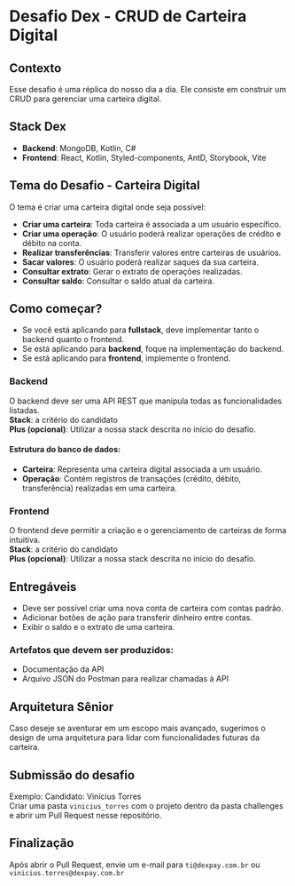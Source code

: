 
# Desafio Dex - CRUD de Carteira Digital

## Contexto
Esse desafio é uma réplica do nosso dia a dia. Ele consiste em construir um CRUD para gerenciar uma carteira digital.

## Stack Dex
- **Backend**: MongoDB, Kotlin, C#
- **Frontend**: React, Kotlin, Styled-components, AntD, Storybook, Vite

## Tema do Desafio - Carteira Digital
O tema é criar uma carteira digital onde seja possível:
- **Criar uma carteira**: Toda carteira é associada a um usuário específico.
- **Criar uma operação**: O usuário poderá realizar operações de crédito e débito na conta.
- **Realizar transferências**: Transferir valores entre carteiras de usuários.
- **Sacar valores**: O usuário poderá realizar saques da sua carteira.
- **Consultar extrato**: Gerar o extrato de operações realizadas.
- **Consultar saldo**: Consultar o saldo atual da carteira.

## Como começar?
- Se você está aplicando para **fullstack**, deve implementar tanto o backend quanto o frontend.
- Se está aplicando para **backend**, foque na implementação do backend.
- Se está aplicando para **frontend**, implemente o frontend.

### Backend
O backend deve ser uma API REST que manipula todas as funcionalidades listadas.  
**Stack**: a critério do candidato  
**Plus (opcional)**: Utilizar a nossa stack descrita no início do desafio.

#### Estrutura do banco de dados:
- **Carteira**: Representa uma carteira digital associada a um usuário.
- **Operação**: Contém registros de transações (crédito, débito, transferência) realizadas em uma carteira.

### Frontend
O frontend deve permitir a criação e o gerenciamento de carteiras de forma intuitiva.  
**Stack**: a critério do candidato  
**Plus (opcional)**: Utilizar a nossa stack descrita no início do desafio.

## Entregáveis
- Deve ser possível criar uma nova conta de carteira com contas padrão.
- Adicionar botões de ação para transferir dinheiro entre contas.
- Exibir o saldo e o extrato de uma carteira.

### Artefatos que devem ser produzidos:
- Documentação da API
- Arquivo JSON do Postman para realizar chamadas à API

## Arquitetura Sênior
Caso deseje se aventurar em um escopo mais avançado, sugerimos o design de uma arquitetura para lidar com funcionalidades futuras da carteira.

## Submissão do desafio
Exemplo: 
Candidato: Vinícius Torres  
Criar uma pasta `vinicius_torres` com o projeto dentro da pasta challenges e abrir um Pull Request nesse repositório.

## Finalização
Após abrir o Pull Request, envie um e-mail para `ti@dexpay.com.br` ou `vinicius.torres@dexpay.com.br`
